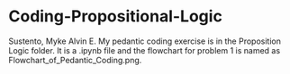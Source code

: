 # Coding-Propositional-Logic
Sustento, Myke Alvin E.
My pedantic coding exercise is in the Proposition Logic folder. It is a .ipynb file and the flowchart for problem 1 is named as Flowchart_of_Pedantic_Coding.png.
